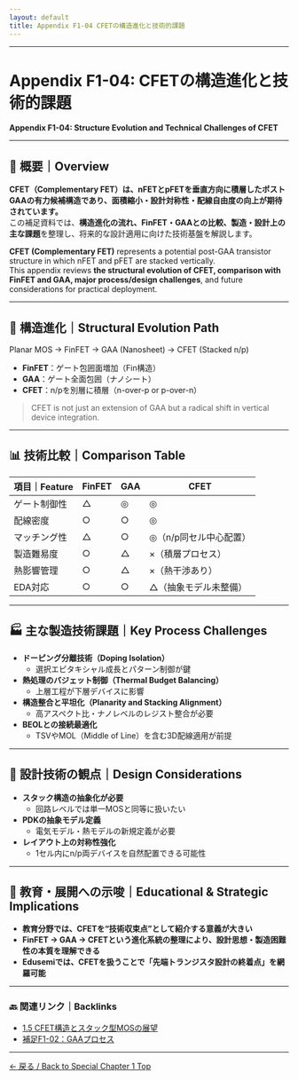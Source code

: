 ```yaml
---
layout: default
title: Appendix F1-04 CFETの構造進化と技術的課題 
---
```


---

# Appendix F1-04: CFETの構造進化と技術的課題  
**Appendix F1-04: Structure Evolution and Technical Challenges of CFET**

---

## 📘 概要｜Overview

**CFET（Complementary FET）は、nFETとpFETを垂直方向に積層したポストGAAの有力候補構造であり、面積縮小・設計対称性・配線自由度の向上が期待されています。**  
この補足資料では、**構造進化の流れ、FinFET・GAAとの比較、製造・設計上の主な課題**を整理し、将来的な設計適用に向けた技術基盤を解説します。

**CFET (Complementary FET)** represents a potential post-GAA transistor structure in which nFET and pFET are stacked vertically.  
This appendix reviews **the structural evolution of CFET, comparison with FinFET and GAA, major process/design challenges**, and future considerations for practical deployment.

---

## 🔁 構造進化｜Structural Evolution Path

Planar MOS → FinFET → GAA (Nanosheet) → CFET (Stacked n/p)

- **FinFET**：ゲート包囲面増加（Fin構造）
- **GAA**：ゲート全面包囲（ナノシート）
- **CFET**：n/pを別層に積層（n-over-p or p-over-n）

> CFET is not just an extension of GAA but a radical shift in vertical device integration.

---

## 📊 技術比較｜Comparison Table

| 項目｜Feature | FinFET | GAA | CFET |
|----------------|--------|-----|------|
| ゲート制御性 | △ | ◎ | ◎ |
| 配線密度 | ○ | ○ | ◎ |
| マッチング性 | △ | ○ | ◎（n/p同セル中心配置） |
| 製造難易度 | ○ | △ | ×（積層プロセス） |
| 熱影響管理 | ○ | △ | ×（熱干渉あり） |
| EDA対応 | ○ | ○ | △（抽象モデル未整備） |

---

## 🏭 主な製造技術課題｜Key Process Challenges

- **ドーピング分離技術（Doping Isolation）**
  - 選択エピタキシャル成長とパターン制御が鍵
- **熱処理のバジェット制御（Thermal Budget Balancing）**
  - 上層工程が下層デバイスに影響
- **構造整合と平坦化（Planarity and Stacking Alignment）**
  - 高アスペクト比・ナノレベルのレジスト整合が必要
- **BEOLとの接続最適化**
  - TSVやMOL（Middle of Line）を含む3D配線適用が前提

---

## 🧩 設計技術の観点｜Design Considerations

- **スタック構造の抽象化が必要**
  - 回路レベルでは単一MOSと同等に扱いたい
- **PDKの抽象モデル定義**
  - 電気モデル・熱モデルの新規定義が必要
- **レイアウト上の対称性強化**
  - 1セル内にn/p両デバイスを自然配置できる可能性

---

## 🔮 教育・展開への示唆｜Educational & Strategic Implications

- **教育分野では、CFETを“技術収束点”として紹介する意義が大きい**
- **FinFET → GAA → CFETという進化系統の整理により、設計思想・製造困難性の本質を理解できる**
- **Edusemiでは、CFETを扱うことで「先端トランジスタ設計の終着点」を網羅可能**

---

### 🔙 関連リンク｜Backlinks

- [1.5 CFET構造とスタック型MOSの展望](f1_5_cfet.md)
- [補足F1-02：GAAプロセス](appendixf1_02_gaaflow.md)

---

[← 戻る / Back to Special Chapter 1 Top](../f_chapter1_finfet_gaa/README.md)
